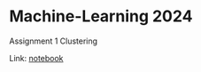# Machine-Learning 2024

Assignment 1 Clustering 

Link: [notebook](https://github.com/rozaxa/Machine-Learning/tree/main/Clustering)
